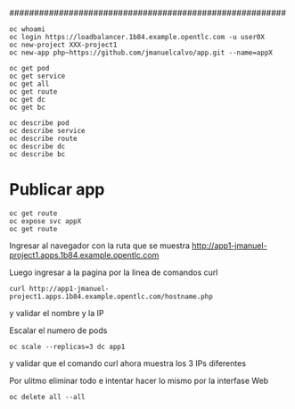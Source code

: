 ########################################################
```
oc whoami
oc login https://loadbalancer.1b84.example.opentlc.com -u user0X
oc new-project XXX-project1
oc new-app php~https://github.com/jmanuelcalvo/app.git --name=appX

oc get pod
oc get service
oc get all
oc get route
oc get dc
oc get bc

oc describe pod
oc describe service
oc describe route
oc describe dc
oc describe bc
```

# Publicar app
```
oc get route
oc expose svc appX
oc get route
```

Ingresar al navegador con la ruta que se muestra
http://app1-jmanuel-project1.apps.1b84.example.opentlc.com

Luego ingresar a la pagina por la linea de comandos curl
```
curl http://app1-jmanuel-project1.apps.1b84.example.opentlc.com/hostname.php
```
y validar el nombre y la IP

Escalar el numero de pods
```
oc scale --replicas=3 dc app1
```
y validar que el comando curl ahora muestra los 3 IPs diferentes

Por ulitmo eliminar todo e intentar hacer lo mismo por la interfase Web
```
oc delete all --all
```

